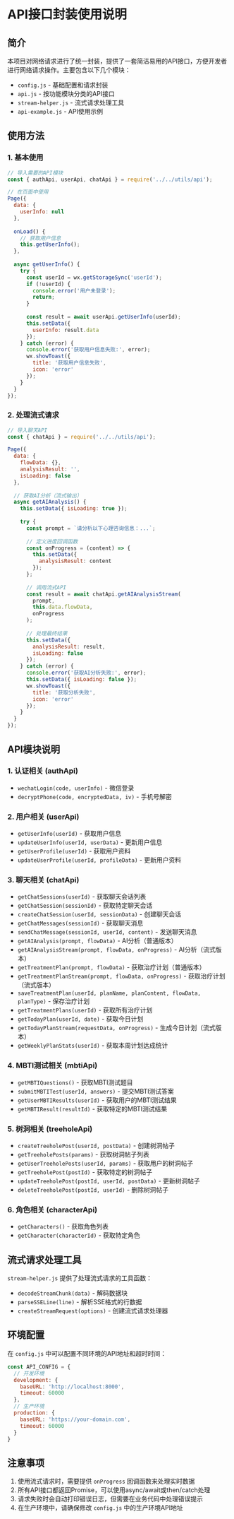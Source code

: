 # API接口封装使用说明

## 简介

本项目对网络请求进行了统一封装，提供了一套简洁易用的API接口，方便开发者进行网络请求操作。主要包含以下几个模块：

- `config.js` - 基础配置和请求封装
- `api.js` - 按功能模块分类的API接口
- `stream-helper.js` - 流式请求处理工具
- `api-example.js` - API使用示例

## 使用方法

### 1. 基本使用

```javascript
// 导入需要的API模块
const { authApi, userApi, chatApi } = require('../../utils/api');

// 在页面中使用
Page({
  data: {
    userInfo: null
  },
  
  onLoad() {
    // 获取用户信息
    this.getUserInfo();
  },
  
  async getUserInfo() {
    try {
      const userId = wx.getStorageSync('userId');
      if (!userId) {
        console.error('用户未登录');
        return;
      }
      
      const result = await userApi.getUserInfo(userId);
      this.setData({
        userInfo: result.data
      });
    } catch (error) {
      console.error('获取用户信息失败:', error);
      wx.showToast({
        title: '获取用户信息失败',
        icon: 'error'
      });
    }
  }
});
```

### 2. 处理流式请求

```javascript
// 导入聊天API
const { chatApi } = require('../../utils/api');

Page({
  data: {
    flowData: {},
    analysisResult: '',
    isLoading: false
  },
  
  // 获取AI分析（流式输出）
  async getAIAnalysis() {
    this.setData({ isLoading: true });
    
    try {
      const prompt = `请分析以下心理咨询信息：...`;
      
      // 定义进度回调函数
      const onProgress = (content) => {
        this.setData({
          analysisResult: content
        });
      };
      
      // 调用流式API
      const result = await chatApi.getAIAnalysisStream(
        prompt, 
        this.data.flowData, 
        onProgress
      );
      
      // 处理最终结果
      this.setData({
        analysisResult: result,
        isLoading: false
      });
    } catch (error) {
      console.error('获取AI分析失败:', error);
      this.setData({ isLoading: false });
      wx.showToast({
        title: '获取分析失败',
        icon: 'error'
      });
    }
  }
});
```

## API模块说明

### 1. 认证相关 (authApi)

- `wechatLogin(code, userInfo)` - 微信登录
- `decryptPhone(code, encryptedData, iv)` - 手机号解密

### 2. 用户相关 (userApi)

- `getUserInfo(userId)` - 获取用户信息
- `updateUserInfo(userId, userData)` - 更新用户信息
- `getUserProfile(userId)` - 获取用户资料
- `updateUserProfile(userId, profileData)` - 更新用户资料

### 3. 聊天相关 (chatApi)

- `getChatSessions(userId)` - 获取聊天会话列表
- `getChatSession(sessionId)` - 获取特定聊天会话
- `createChatSession(userId, sessionData)` - 创建聊天会话
- `getChatMessages(sessionId)` - 获取聊天消息
- `sendChatMessage(sessionId, userId, content)` - 发送聊天消息
- `getAIAnalysis(prompt, flowData)` - AI分析（普通版本）
- `getAIAnalysisStream(prompt, flowData, onProgress)` - AI分析（流式版本）
- `getTreatmentPlan(prompt, flowData)` - 获取治疗计划（普通版本）
- `getTreatmentPlanStream(prompt, flowData, onProgress)` - 获取治疗计划（流式版本）
- `saveTreatmentPlan(userId, planName, planContent, flowData, planType)` - 保存治疗计划
- `getTreatmentPlans(userId)` - 获取所有治疗计划
- `getTodayPlan(userId, date)` - 获取今日计划
- `getTodayPlanStream(requestData, onProgress)` - 生成今日计划（流式版本）
- `getWeeklyPlanStats(userId)` - 获取本周计划达成统计

### 4. MBTI测试相关 (mbtiApi)

- `getMBTIQuestions()` - 获取MBTI测试题目
- `submitMBTITest(userId, answers)` - 提交MBTI测试答案
- `getUserMBTIResults(userId)` - 获取用户的MBTI测试结果
- `getMBTIResult(resultId)` - 获取特定的MBTI测试结果

### 5. 树洞相关 (treeholeApi)

- `createTreeholePost(userId, postData)` - 创建树洞帖子
- `getTreeholePosts(params)` - 获取树洞帖子列表
- `getUserTreeholePosts(userId, params)` - 获取用户的树洞帖子
- `getTreeholePost(postId)` - 获取特定的树洞帖子
- `updateTreeholePost(postId, userId, postData)` - 更新树洞帖子
- `deleteTreeholePost(postId, userId)` - 删除树洞帖子

### 6. 角色相关 (characterApi)

- `getCharacters()` - 获取角色列表
- `getCharacter(characterId)` - 获取特定角色

## 流式请求处理工具

`stream-helper.js` 提供了处理流式请求的工具函数：

- `decodeStreamChunk(data)` - 解码数据块
- `parseSSELine(line)` - 解析SSE格式的行数据
- `createStreamRequest(options)` - 创建流式请求处理器

## 环境配置

在 `config.js` 中可以配置不同环境的API地址和超时时间：

```javascript
const API_CONFIG = {
  // 开发环境
  development: {
    baseURL: 'http://localhost:8000',
    timeout: 60000
  },
  // 生产环境
  production: {
    baseURL: 'https://your-domain.com',
    timeout: 60000
  }
}
```

## 注意事项

1. 使用流式请求时，需要提供 `onProgress` 回调函数来处理实时数据
2. 所有API接口都返回Promise，可以使用async/await或then/catch处理
3. 请求失败时会自动打印错误日志，但需要在业务代码中处理错误提示
4. 在生产环境中，请确保修改 `config.js` 中的生产环境API地址
